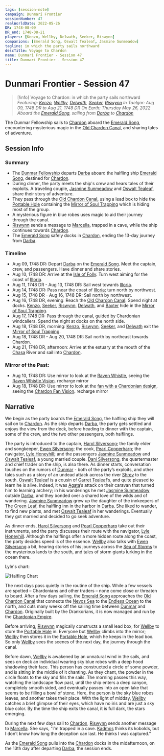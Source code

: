 ```yaml
---
tags: [session-note]
campaign: Dunmari Frontier
sessionNumber: 47
realWorldDate: 2022-05-26
DR: 1748-08-09
DR_end: 1748-08-21
players: [Kenzo, Wellby, Delwath, Seeker, Riswynn]
companions: [Emerald Song, Oswalt Tealeaf, Jasmine Sunmeadow]
tagline: in which the party sails northward
descTitle: Voyage to Chardon
name: Dunmari Frontier - Session 47
title: Dunmari Frontier - Session 47
---
```

# Dunmari Frontier - Session 47

>[!info] Voyage to Chardon: in which the party sails northward
> *Featuring: [Kenzo](<../../../people/pcs/dunmar-fellowship/kenzo.md>), [Wellby](<../../../people/pcs/dunmar-fellowship/wellby.md>), [Delwath](<../../../people/pcs/dunmar-fellowship/delwath.md>), [Seeker](<../../../people/pcs/dunmar-fellowship/seeker.md>), [Riswynn](<../../../people/pcs/dunmar-fellowship/riswynn.md>)*
> *In Taelgar: Aug 09, 1748 DR to Aug 21, 1748 DR*
> *On Earth: Thursday May 26, 2022*
> *Aboard the [Emerald Song](<../../../things/ships/emerald-song.md>), sailing from [Darba](<../../../gazetteer/greater-dunmar/realms/dunmar/coastal-dunmar/darba/darba.md>) to [Chardon](<../../../gazetteer/greater-chardon/chardonian-empire/chardon/chardon.md>)*

The Dunmar Fellowship sails to [Chardon](<../../../gazetteer/greater-chardon/chardonian-empire/chardon/chardon.md>) aboard the [Emerald Song](<../../../things/ships/emerald-song.md>), encountering mysterious magic in the [Old Chardon Canal](<../../../gazetteer/greater-chardon/chardonian-empire/apporia/old-chardon-canal.md>), and sharing tales of adventure.
## Session Info
### Summary
- The [Dunmar Fellowship](<../../../people/pcs/dunmar-fellowship/dunmar-fellowship.md>) departs [Darba](<../../../gazetteer/greater-dunmar/realms/dunmar/coastal-dunmar/darba/darba.md>) aboard the halfling ship [Emerald Song](<../../../things/ships/emerald-song.md>), destined for [Chardon](<../../../gazetteer/greater-chardon/chardonian-empire/chardon/chardon.md>).
- During dinner, the party meets the ship's crew and hears tales of their exploits. A traveling couple, [Jasmine Sunmeadow](<../../../people/halflings/jasmine-sunmeadow.md>) and [Oswalt Tealeaf](<../../../people/halflings/oswalt-tealeaf.md>), share their story of adventure.
- They pass through the [Old Chardon Canal](<../../../gazetteer/greater-chardon/chardonian-empire/apporia/old-chardon-canal.md>), using a lead box to hide the [Portable Hole](<../treasure/portable-hole.md>) containing the [Mirror of Soul Trapping](<../treasure/mirror-of-soul-trapping.md>) which is hiding most of the group.
- A mysterious figure in blue robes uses magic to aid their journey through the canal.
- [Riswynn](<../../../people/pcs/dunmar-fellowship/riswynn.md>) sends a message to [Marcella](<../../../people/chardonians/marcella.md>), trapped in a cave, while the ship continues towards [Chardon](<../../../gazetteer/greater-chardon/chardonian-empire/chardon/chardon.md>).
- The [Emerald Song](<../../../things/ships/emerald-song.md>) safely docks in [Chardon](<../../../gazetteer/greater-chardon/chardonian-empire/chardon/chardon.md>), ending the 13-day journey from [Darba](<../../../gazetteer/greater-dunmar/realms/dunmar/coastal-dunmar/darba/darba.md>).

### Timeline
- Aug 09, 1748 DR: Depart [Darba](<../../../gazetteer/greater-dunmar/realms/dunmar/coastal-dunmar/darba/darba.md>) on the [Emerald Song](<../../../things/ships/emerald-song.md>). Meet the captain, crew, and passengers. Have dinner and share stories. 
- Aug 10, 1748 DR: Arrive at the [Isle of Folly](<../../../gazetteer/nevos-and-apporia/isle-of-folly.md>). Turn west aiming for the coast of [Illoria](<../../../gazetteer/nevos-and-apporia/illoria.md>). 
- Aug 11, 1748 DR - Aug 13, 1748 DR: Sail west towards [Illoria](<../../../gazetteer/nevos-and-apporia/illoria.md>).
- Aug 14, 1748 DR: Pass near the coast of [Illoria](<../../../gazetteer/nevos-and-apporia/illoria.md>); turn north by northwest.
- Aug 15, 1748 DR - Aug 16, 1748 DR: Sail north by northwest.
- Aug 16, 1748 DR, evening: Reach the [Old Chardon Canal](<../../../gazetteer/greater-chardon/chardonian-empire/apporia/old-chardon-canal.md>). Spend night at docks. [Kenzo](<../../../people/pcs/dunmar-fellowship/kenzo.md>), [Seeker](<../../../people/pcs/dunmar-fellowship/seeker.md>), [Riswynn](<../../../people/pcs/dunmar-fellowship/riswynn.md>), [Delwath](<../../../people/pcs/dunmar-fellowship/delwath.md>), and [Baxter](<../../../people/pcs/dunmar-fellowship/companions/baxter.md>) hide in the [Mirror of Soul Trapping](<../treasure/mirror-of-soul-trapping.md>). 
- Aug 17, 1748 DR: Pass through the canal, guided by Chardonian windcallers. Spend the night at docks on the north side.
- Aug 18, 1748 DR, morning: [Kenzo](<../../../people/pcs/dunmar-fellowship/kenzo.md>), [Riswynn](<../../../people/pcs/dunmar-fellowship/riswynn.md>), [Seeker](<../../../people/pcs/dunmar-fellowship/seeker.md>), and [Delwath](<../../../people/pcs/dunmar-fellowship/delwath.md>) exit the [Mirror of Soul Trapping](<../treasure/mirror-of-soul-trapping.md>). 
- Aug 18, 1748 DR - Aug 20, 1748 DR: Sail north by northeast towards Chardon.
- Aug 21, 1748 DR, afternoon: Arrive at the estuary at the mouth of the [Chasa](<../../../gazetteer/major-rivers/chasa-nahadi-watershed/chasa.md>) River and sail into [Chardon](<../../../gazetteer/greater-chardon/chardonian-empire/chardon/chardon.md>). 

### Mirror of the Past:
- Aug 10, 1748 DR: Use mirror to look at the [Raven Whistle](<../treasure/raven-whistle.md>), seeing the [Raven Whistle Vision](<../mirror-visions/raven-whistle-vision.md>). recharge mirror
- Aug 18, 1748 DR: Use mirror to look at the [fan with a Chardonian design](<../treasure/chardon-fan.md>), seeing the [Chardon Fan Vision](<../mirror-visions/chardon-fan-vision.md>). recharge mirror



## Narrative
We begin as the party boards the [Emerald Song](<../../../things/ships/emerald-song.md>), the halfling ship they will sail on to [Chardon](<../../../gazetteer/greater-chardon/chardonian-empire/chardon/chardon.md>). As the ship departs [Darba](<../../../gazetteer/greater-dunmar/realms/dunmar/coastal-dunmar/darba/darba.md>), the party gets settled and enjoys the view from the deck, before heading to dinner with the captain, some of the crew, and the two other passengers, both halflings.

The party is introduced to the captain, [Harol Silversong](<../../../people/halflings/harol-silversong.md>); the family elder and songkeeper, [Ewen Silversong](<../../../people/halflings/ewen-silversong.md>); the cook, [Pearl Copperharp](<../../../people/halflings/pearl-copperharp.md>); the navigator, [Lyle Honeyhill](<../../../people/halflings/lyle-honeyhill.md>); and the passengers [Jasmine Sunmeadow](<../../../people/halflings/jasmine-sunmeadow.md>) and [Oswalt Tealeaf](<../../../people/halflings/oswalt-tealeaf.md>), a young married couple. [Dani Silversong](<../../../people/halflings/dani-silversong.md>), the quartermaster and chief trader on the ship, is also there. As dinner starts, conversation touches on the rumors of [Dunmar](<../../../gazetteer/greater-dunmar/realms/dunmar/dunmar.md>) - both of the party’s exploits, and other tales such as a story of an undead attack across the river [Shrev](<../../../gazetteer/greater-dunmar/rivers/shrev.md>) to the south. [Oswalt Tealeaf](<../../../people/halflings/oswalt-tealeaf.md>) is a cousin of [Garret Tealeaf](<../../../people/halflings/garret-tealeaf.md>)’s, and quite pleased to learn he is alive. Indeed, it was [Agata](<../../../people/fey/agata.md>)’s attack on their caravan that turned him to learning archery; in his wanderings he met [Jasmine Sunmeadow](<../../../people/halflings/jasmine-sunmeadow.md>) outside [Darba](<../../../gazetteer/greater-dunmar/realms/dunmar/coastal-dunmar/darba/darba.md>), and they bonded over a shared love of the wilds and of wandering. [Jasmine Sunmeadow](<../../../people/halflings/jasmine-sunmeadow.md>) grew up the daughter of the innkeepers of [The Green Leaf](<../../../gazetteer/greater-dunmar/realms/dunmar/coastal-dunmar/darba/the-green-leaf.md>), the halfling inn in the harbor in [Darba](<../../../gazetteer/greater-dunmar/realms/dunmar/coastal-dunmar/darba/darba.md>). She liked to wander, to find new plants, and met [Oswalt Tealeaf](<../../../people/halflings/oswalt-tealeaf.md>) in her wanderings. Eventually they got married and decided to go seek adventure.

As dinner ends, [Harol Silversong](<../../../people/halflings/harol-silversong.md>) and [Pearl Copperharp](<../../../people/halflings/pearl-copperharp.md>) take out their instruments, and the party discusses their route with the navigator, [Lyle Honeyhill](<../../../people/halflings/lyle-honeyhill.md>). Although the halflings offer a more hidden route along the coast, the party decides speed is of the essence. [Wellby](<../../../people/pcs/dunmar-fellowship/wellby.md>) also talks with [Ewen Silversong](<../../../people/halflings/ewen-silversong.md>) a bit, hearing stories of his journeys across the [Sea of Storms](<../../../gazetteer/drankorian-hinterland/sea-of-storms.md>) to the mysterious lands to the south, and tales of storm giants lurking in the ocean there. 

Lyle's chart:

![Halfling Chart](../../../assets/halfling-chart.png)

The next days pass quietly in the routine of the ship. While a few vessels are spotted – Chardonians and other traders – none come close or threaten to board. After a few days sailing, the [Emerald Song](<../../../things/ships/emerald-song.md>) approaches the [Old Chardon Canal](<../../../gazetteer/greater-chardon/chardonian-empire/apporia/old-chardon-canal.md>) that connects the [Nevos Sea](<../../../gazetteer/nevos-and-apporia/nevos-sea.md>) to the [Endless Ocean](<../../../gazetteer/endless-ocean.md>) to the north, and cuts many weeks off the sailing time between [Dunmar](<../../../gazetteer/greater-dunmar/realms/dunmar/dunmar.md>) and [Chardon](<../../../gazetteer/greater-chardon/chardonian-empire/chardon/chardon.md>). Originally built by the Drankorians, it is now managed and run by the [Chardonian Empire](<../../../gazetteer/greater-chardon/chardonian-empire/chardonian-empire.md>). 

Before arriving, [Riswynn](<../../../people/pcs/dunmar-fellowship/riswynn.md>) magically constructs a small lead box, for [Wellby](<../../../people/pcs/dunmar-fellowship/wellby.md>) to store the [Portable Hole](<../treasure/portable-hole.md>) in. Everyone but [Wellby](<../../../people/pcs/dunmar-fellowship/wellby.md>) climbs into the mirror; [Wellby](<../../../people/pcs/dunmar-fellowship/wellby.md>) then stores it in the [Portable Hole](<../treasure/portable-hole.md>), which he keeps in the lead box. So only [Wellby](<../../../people/pcs/dunmar-fellowship/wellby.md>) sees the scenes of the next day, the journey through the canal.

Before dawn, [Wellby](<../../../people/pcs/dunmar-fellowship/wellby.md>) is awakened by an unnatural wind in the sails, and sees on deck an individual wearing sky blue robes with a deep hood shadowing their face. This person has constructed a circle of some powder, and is sitting in the middle of it chanting. As they chant, the powder in the circle floats to the sky and fills the sails. The morning passes this way, watching the landscape flow past, until the ship enters a deep canyon, completely smooth sided, and eventually passes into an open lake that seems to be filling a bowl of stone. Here, the person is the sky blue robes leaves, and another takes their place. With the light of midday, [Wellby](<../../../people/pcs/dunmar-fellowship/wellby.md>) catches a brief glimpse of their eyes, which have no iris and are just a sky blue color. By the time the ship exits the canal, it is full dark, the stars emerging. 

During the next few days sail to [Chardon](<../../../gazetteer/greater-chardon/chardonian-empire/chardon/chardon.md>), [Riswynn](<../../../people/pcs/dunmar-fellowship/riswynn.md>) sends another message to [Marcella](<../../../people/chardonians/marcella.md>). She says, “I’m trapped in a cave. [Kadmos](<../../../people/chardonians/kadmos.md>) thinks its kobolds, but I don’t know how long the deception can last. He thinks I was captured.” 

As the [Emerald Song](<../../../things/ships/emerald-song.md>) pulls into the [Chardon](<../../../gazetteer/greater-chardon/chardonian-empire/chardon/chardon.md>) docks in the midafternoon, on the 13th day after departing [Darba](<../../../gazetteer/greater-dunmar/realms/dunmar/coastal-dunmar/darba/darba.md>), the session ends. 
